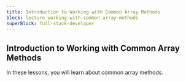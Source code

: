```yaml
---
title: Introduction to Working with Common Array Methods
block: lecture-working-with-common-array-methods
superBlock: full-stack-developer
---
```


## Introduction to Working with Common Array Methods

In these lessons, you will learn about common array methods.
